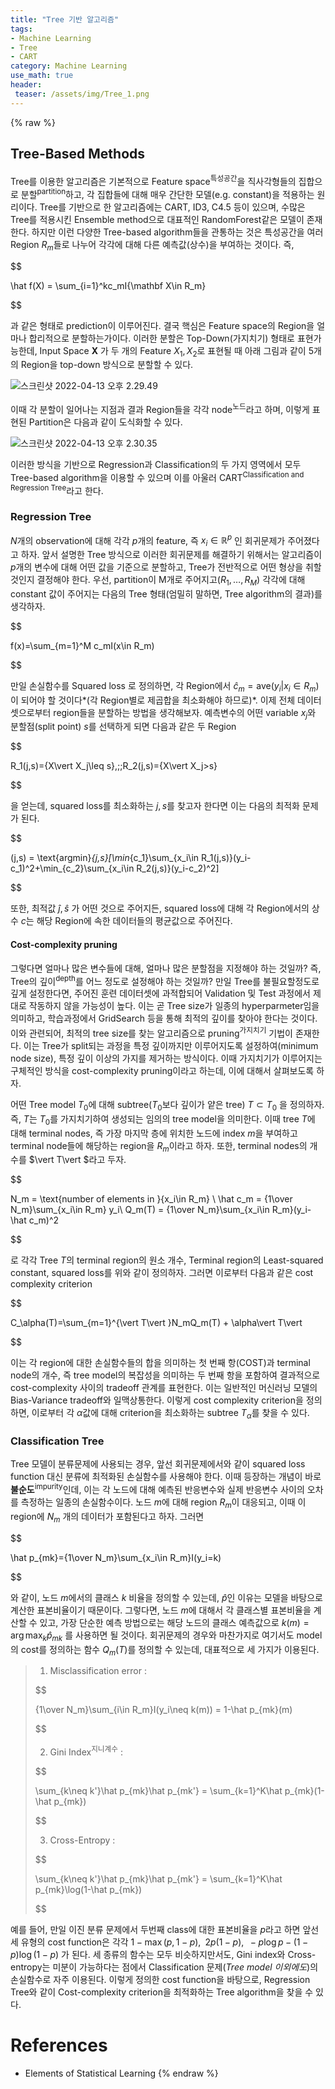 ```yaml
---
title: "Tree 기반 알고리즘"
tags:
- Machine Learning
- Tree
- CART
category: Machine Learning
use_math: true
header: 
 teaser: /assets/img/Tree_1.png
---
```

{% raw %}
## Tree-Based Methods

Tree를 이용한 알고리즘은 기본적으로 Feature space<sup>특성공간</sup>을 직사각형들의 집합으로 분할<sup>partition</sup>하고, 각 집합들에 대해 매우 간단한 모델(e.g. constant)을 적용하는 원리이다. Tree를 기반으로 한 알고리즘에는 CART, ID3, C4.5 등이 있으며, 수많은 Tree를 적용시킨 Ensemble method으로 대표적인 RandomForest같은 모델이 존재한다. 하지만 이런 다양한 Tree-based algorithm들을 관통하는 것은 특성공간을 여러 Region $R_m$들로 나누어 각각에 대해 다른 예측값(상수)을 부여하는 것이다. 즉,

$$

\hat f(X) = \sum_{i=1}^kc_mI\{\mathbf X\in R_m\}

$$

과 같은 형태로 prediction이 이루어진다. 결국 핵심은 Feature space의 Region을 얼마나 합리적으로 분할하는가이다. 이러한 분할은 Top-Down(가지치기) 형태로 표현가능한데, Input Space $\mathbf X$ 가 두 개의 Feature $X_1,X_2$로 표현될 때 아래 그림과 같이 5개의 Region을 top-down 방식으로 분할할 수 있다.

<img src="/assets/img/Tree_0.png" alt="스크린샷 2022-04-13 오후 2.29.49"/>

이때 각 분할이 일어나는 지점과 결과 Region들을 각각 node<sup>노드</sup>라고 하며, 이렇게 표현된 Partition은 다음과 같이 도식화할 수 있다.

<img src="/assets/img/Tree_1.png" alt="스크린샷 2022-04-13 오후 2.30.35"/>

이러한 방식을 기반으로 Regression과 Classification의 두 가지 영역에서 모두 Tree-based algorithm을 이용할 수 있으며 이를 아울러 CART<sup>Classification and Regression Tree</sup>라고 한다.

### Regression Tree

$N$개의 observation에 대해 각각 $p$개의 feature, 즉 $x_i\in\mathbb R^p$ 인 회귀문제가 주어졌다고 하자. 앞서 설명한 Tree 방식으로 이러한 회귀문제를 해결하기 위해서는 알고리즘이 $p$개의 변수에 대해 어떤 값을 기준으로 분할하고, Tree가 전반적으로 어떤 형상을 취할 것인지 결정해야 한다. 우선, partition이 M개로 주어지고($R_1,\ldots,R_M$) 각각에 대해 constant 값이 주어지는 다음의 Tree 형태(엄밀히 말하면, Tree algorithm의 결과)를 생각하자.

$$

f(x)=\sum_{m=1}^M c_mI(x\in R_m)

$$

만일 손실함수를 Squared loss 로 정의하면, 각 Region에서 $\hat c_m = \text{ave}(y_i\vert x_i\in R_m)$ 이 되어야 할 것이다*(각 Region별로 제곱합을 최소화해야 하므로)*. 이제 전체 데이터셋으로부터 region들을 분할하는 방법을 생각해보자. 예측변수의 어떤 variable $x_j$와 분할점(split point) $s$를 선택하게 되면 다음과 같은 두 Region

$$

R_1(j,s)=\{X\vert X_j\leq s\},\;\;R_2(j,s)=\{X\vert X_j>s\}

$$

을 얻는데, squared loss를 최소화하는 $j,s$를 찾고자 한다면 이는 다음의 최적화 문제가 된다.

$$

(j,s) = \text{argmin}_{j,s}[\min_{c_1}\sum_{x_i\in R_1(j,s)}(y_i-c_1)^2+\min_{c_2}\sum_{x_i\in R_2(j,s)}(y_i-c_2)^2]

$$

또한, 최적값 $\hat j,\hat s$ 가 어떤 것으로 주어지든, squared loss에 대해 각 Region에서의 상수 $c$는 해당 Region에 속한 데이터들의 평균값으로 주어진다.

#### Cost-complexity pruning

그렇다면 얼마나 많은 변수들에 대해, 얼마나 많은 분할점을 지정해야 하는 것일까? 즉, Tree의 깊이<sup>depth</sup>를 어느 정도로 설정해야 하는 것일까? 만일 Tree를 불필요할정도로 깊게 설정한다면, 주어진 훈련 데이터셋에 과적합되어 Validation 및 Test 과정에서 제대로 작동하지 않을 가능성이 높다. 이는 곧 Tree size가 일종의 hyperparmeter임을 의미하고, 학습과정에서 GridSearch 등을 통해 최적의 깊이를 찾아야 한다는 것이다. 이와 관련되어, 최적의 tree size를 찾는 알고리즘으로 pruning<sup>가지치기</sup> 기법이 존재한다. 이는 Tree가 split되는 과정을 특정 깊이까지만 이루어지도록 설정하여(minimum node size), 특정 깊이 이상의 가지를 제거하는 방식이다. 이때 가지치기가 이루어지는 구체적인 방식을 cost-complexity pruning이라고 하는데, 이에 대해서 살펴보도록 하자.

어떤 Tree model $T_0$에 대해 subtree($T_0$보다 깊이가 얕은 tree) $T\subset T_0$ 을 정의하자. 즉, $T$는 $T_0$를 가지치기하여 생성되는 임의의 tree model을 의미한다. 이때 tree $T$에 대해 terminal nodes, 즉 가장 마지막 층에 위치한 노드에 index $m$을 부여하고 terminal node들에 해당하는 region을 $R_m$이라고 하자. 또한, terminal nodes의 개수를 $\vert T\vert $라고 두자.

$$

N_m = \text{number of elements in }\{x_i\in R_m\} \\
\hat c_m = {1\over N_m}\sum_{x_i\in R_m} y_i\\
Q_m(T) = {1\over N_m}\sum_{x_i\in R_m}(y_i-\hat c_m)^2

$$

로 각각 Tree $T$의 terminal region의 원소 개수, Terminal region의 Least-squared constant, squared loss를 위와 같이 정의하자. 그러면 이로부터 다음과 같은 cost complexity criterion

$$

C_\alpha(T)=\sum_{m=1}^{\vert T\vert }N_mQ_m(T) + \alpha\vert T\vert 

$$

이는 각 region에 대한 손실함수들의 합을 의미하는 첫 번째 항(COST)과 terminal node의 개수, 즉 tree model의 복잡성을 의미하는 두 번째 항을 포함하여 결과적으로 cost-complexity 사이의 tradeoff 관계를 표현한다. 이는 일반적인 머신러닝 모델의 Bias-Variance tradeoff와 일맥상통한다. 이렇게 cost complexity criterion을 정의하면, 이로부터 각 $\alpha$값에 대해 criterion을 최소화하는 subtree $T_\alpha$를 찾을 수 있다.

### Classification Tree

Tree 모델이 분류문제에 사용되는 경우, 앞선 회귀문제에서와 같이 squared loss function 대신 분류에 최적화된 손실함수를 사용해야 한다. 이때 등장하는 개념이 바로 **불순도**<sup>impurity</sup>인데, 이는 각 노드에 대해 예측된 반응변수와 실제 반응변수 사이의 오차를 측정하는 일종의 손실함수이다. 노드 $m$에 대해 region $R_m$이 대응되고, 이때 이 region에 $N_m$ 개의 데이터가 포함된다고 하자. 그러면

$$

\hat p_{mk}={1\over N_m}\sum_{x_i\in R_m}I(y_i=k)

$$

와 같이, 노드 $m$에서의 클래스 $k$ 비율을 정의할 수 있는데, $\hat p$인 이유는 모델을 바탕으로 계산한 표본비율이기 때문이다. 그렇다면, 노드 $m$에 대해서 각 클래스별 표본비율을 계산할 수 있고, 가장 단순한 예측 방법으로는 해당 노드의 클래스 예측값으로 $k(m)=\arg\max_k\hat p_{mk}$ 를 사용하면 될 것이다. 회귀문제의 경우와 마찬가지로 여기서도 model의 cost를 정의하는 함수 $Q_m(T)$를 정의할 수 있는데, 대표적으로 세 가지가 이용된다.

> 1. Misclassification error :
>
> 
> $$
> 
> {1\over N_m}\sum_{i\in R_m}I(y_i\neq k(m)) = 1-\hat p_{mk}(m)
> 
> $$
> 
>
> 2. Gini Index<sup>지니계수</sup> :
>
> 
> $$
> 
> \sum_{k\neq k'}\hat p_{mk}\hat p_{mk'} = \sum_{k=1}^K\hat p_{mk}(1-\hat p_{mk})
> 
> $$
> 
>
> 3. Cross-Entropy :
>
> 
> $$
> 
> \sum_{k\neq k'}\hat p_{mk}\hat p_{mk'} = \sum_{k=1}^K\hat p_{mk}\log(1-\hat p_{mk})
> 
> $$
> 
예를 들어, 만일 이진 분류 문제에서 두번째 class에 대한 표본비율을 $p$라고 하면 앞선 세 유형의 cost function은 각각 $1-\max(p,1-p), \;\;2p(1-p),\;\;-p\log p-(1-p)\log(1-p)$ 가 된다. 세 종류의 함수는 모두 비슷하지만서도, Gini index와 Cross-entropy는 미분이 가능하다는 점에서 Classification 문제(*Tree model 이외에도*)의 손실함수로 자주 이용된다. 이렇게 정의한 cost function을 바탕으로, Regression Tree와 같이 Cost-complexity criterion을 최적화하는 Tree algorithm을 찾을 수 있다.

# References

- Elements of Statistical Learning
{% endraw %}